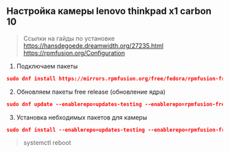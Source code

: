 ## Настройка камеры lenovo thinkpad x1 carbon 10

> Ссылки на гайды по установке
https://hansdegoede.dreamwidth.org/27235.html
https://rpmfusion.org/Configuration

1. Подключаем пакеты
```json
sudo dnf install https://mirrors.rpmfusion.org/free/fedora/rpmfusion-free-release-$(rpm -E %fedora).noarch.rpm https://mirrors.rpmfusion.org/nonfree/fedora/rpmfusion-nonfree-release-$(rpm -E %fedora).noarch.rpm
```

2. Обновляем пакеты free release (обновление ядра)
```json
sudo dnf update --enablerepo=updates-testing --enablerepo=rpmfusion-free-updates-testing --enablerepo=rpmfusion-nonfree-updates-testing 'kernel*' '*v4l2loopback'
```

3. Установка небходимых пакетов для камеры
```json
sudo dnf install --enablerepo=updates-testing --enablerepo=rpmfusion-free-updates-testing --enablerepo=rpmfusion-nonfree-updates-testing akmod-intel-ipu6
```

> systemctl reboot


